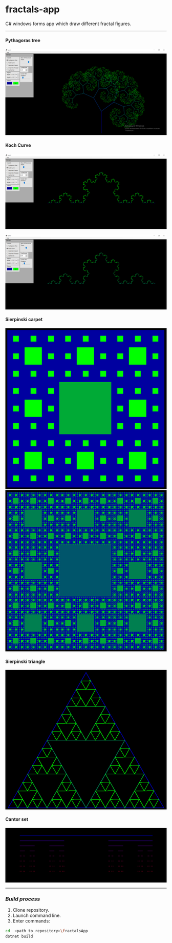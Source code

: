 # fractals-app
C# windows forms app which draw different fractal figures.

____
#### Pythagoras tree

![Pythagoras tree](https://github.com/Lulu-fw01/fractals-app/blob/main/images/pythagorasTree.png)

#### Koch Curve

![Koch Curve](https://github.com/Lulu-fw01/fractals-app/blob/main/images/kochCurve.png)

![Koch Curve](https://github.com/Lulu-fw01/fractals-app/blob/main/images/kochCurve2.png)

#### Sierpinski carpet

![Sierpinski carpet](https://github.com/Lulu-fw01/fractals-app/blob/main/images/sierpinskiCarpet.png)
![Sierpinski carpet](https://github.com/Lulu-fw01/fractals-app/blob/main/images/sierpinskiCarpet2.png)

#### Sierpinski triangle

![Sierpinski carpet](https://github.com/Lulu-fw01/fractals-app/blob/main/images/sierpinskiTriangle.png)

#### Cantor set

![Cantor set](https://github.com/Lulu-fw01/fractals-app/blob/main/images/cantorSet.png)
____
### _Build process_
1. Clone repository.
2. Launch command line.
3. Enter commands: 
```bash
cd  <path_to_repository>\fractalsApp
dotnet build
 ```
